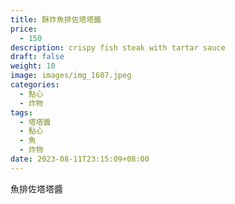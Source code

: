 ```yaml
---
title: 酥炸魚排佐塔塔醬
price:
  - 150
description: crispy fish steak with tartar sauce
draft: false
weight: 10
image: images/img_1607.jpeg
categories:
  - 點心
  - 炸物
tags:
  - 塔塔醬
  - 點心
  - 魚
  - 炸物
date: 2023-08-11T23:15:09+08:00
---
```

魚排佐塔塔醬